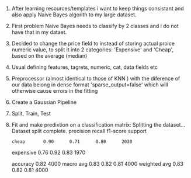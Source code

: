1. After learning resources/templates i want to keep things consistant and also apply Naive Bayes algorith to my large dataset.

2. First problem Naive Bayes needs to classify by 2 classes and i do not have that in my dataet.

3. Decided to change the price field to instead of storing actual proice numeric value, to split it into 2 categories: 'Expensive' and 'Cheap', based on the average (median)

4. Usual defining features, tagrets, numeric, cat, data fields etc

5. Preprocessor (almost identical to those of KNN ) with the diference of our data beiong in dense format 'sparse_output=false' which will otherwise cause errors in the fitting

6. Create a Gaussian Pipeline

7. Split, Train, Test

8. Fit and make predixtion on a classification matrix:
Splitting the dataset...
Dataset split complete.
              precision    recall  f1-score   support

       cheap       0.90      0.71      0.80      2030
   expensive       0.76      0.92      0.83      1970

    accuracy                           0.82      4000
   macro avg       0.83      0.82      0.81      4000
weighted avg       0.83      0.82      0.81      4000